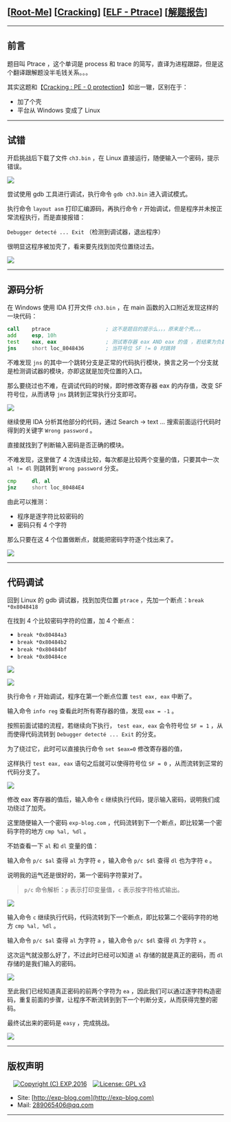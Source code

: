 ## [[Root-Me](https://www.root-me.org/)] [[Cracking](https://www.root-me.org/en/Challenges/Cracking/)] [[ELF - Ptrace](https://www.root-me.org/en/Challenges/Cracking/ELF-Ptrace)] [[解题报告](https://exp-blog.com/safe/ctf/rootme/cracking/elf-ptrace/)]

------

## 前言

题目叫 Ptrace ，这个单词是 process 和 trace 的简写，直译为进程跟踪，但是这个翻译跟解题没半毛钱关系。。。

其实这题和【[Cracking : PE - 0 protection](https://github.com/lyy289065406/CTF-Solving-Reports/tree/master/rootme/Cracking/%5B03%5D%20%5B5P%5D%20PE%20-%200%20protection)】如出一辙，区别在于：

- 加了个壳
- 平台从 Windows 变成了 Linux

------------

## 试错

开启挑战后下载了文件 `ch3.bin` ，在 Linux 直接运行，随便输入一个密码，提示错误。

![](https://github.com/lyy289065406/CTF-Solving-Reports/blob/master/rootme/Cracking/%5B07%5D%20%5B15P%5D%20ELF%20-%20Ptrace/imgs/01.png)

尝试使用 gdb 工具进行调试，执行命令 `gdb ch3.bin` 进入调试模式。

执行命令 `layout asm` 打印汇编源码，再执行命令 `r` 开始调试，但是程序并未按正常流程执行，而是直接报错：

`Debugger detecté ... Exit` （检测到调试器，退出程序）

很明显这程序被加壳了，看来要先找到加壳位置绕过去。

![](https://github.com/lyy289065406/CTF-Solving-Reports/blob/master/rootme/Cracking/%5B07%5D%20%5B15P%5D%20ELF%20-%20Ptrace/imgs/02.png)

------------

## 源码分析

在 Windows 使用 IDA 打开文件 `ch3.bin` ，在 main 函数的入口附近发现这样的一块代码：

```asm
call    ptrace                  ; 这不是题目的提示么，，，原来是个壳。。。
add     esp, 10h
test    eax, eax                ; 测试寄存器 eax AND eax 的值 ，若结果为负数，SF=1 ， 反之 SF=0
jns     short loc_8048436       ; 当符号位 SF != 0 时跳转
```

不难发现 `jns` 的其中一个跳转分支是正常的代码执行模块，换言之另一个分支就是检测调试器的模块，亦即这就是加壳位置的入口。

那么要绕过也不难，在调试代码的时候，即时修改寄存器 eax 的内存值，改变 SF 符号位，从而诱导 `jns` 跳转到正常执行分支即可。

![](https://github.com/lyy289065406/CTF-Solving-Reports/blob/master/rootme/Cracking/%5B07%5D%20%5B15P%5D%20ELF%20-%20Ptrace/imgs/03.png)


继续使用 IDA 分析其他部分的代码，通过 Search -> text ... 搜索前面运行代码时得到的关键字 `Wrong password` 。

直接就找到了判断输入密码是否正确的模块。

不难发现，这里做了 4 次连续比较，每次都是比较两个变量的值，只要其中一次 `al != dl` 则跳转到 `Wrong password` 分支。

```asm
cmp     dl, al
jnz     short loc_80484E4
```

由此可以推测：

- 程序是逐字符比较密码的
- 密码只有 4 个字符

那么只要在这 4 个位置做断点，就能把密码字符逐个找出来了。

![](https://github.com/lyy289065406/CTF-Solving-Reports/blob/master/rootme/Cracking/%5B07%5D%20%5B15P%5D%20ELF%20-%20Ptrace/imgs/04.png)

------------

## 代码调试

回到 Linux 的 gdb 调试器，找到加壳位置 `ptrace` ，先加一个断点：`break *0x8048418`

在找到 4 个比较密码字符的位置，加 4 个断点：

- `break *0x80484a3`
- `break *0x80484b2`
- `break *0x80484bf`
- `break *0x80484ce`

![](https://github.com/lyy289065406/CTF-Solving-Reports/blob/master/rootme/Cracking/%5B07%5D%20%5B15P%5D%20ELF%20-%20Ptrace/imgs/05.png)

![](https://github.com/lyy289065406/CTF-Solving-Reports/blob/master/rootme/Cracking/%5B07%5D%20%5B15P%5D%20ELF%20-%20Ptrace/imgs/06.png)

执行命令 `r` 开始调试，程序在第一个断点位置 `test eax, eax` 中断了。

输入命令 `info reg` 查看此时所有寄存器的值，发现 `eax = -1` 。

按照前面试错的流程，若继续向下执行， `test eax, eax` 会令符号位 `SF = 1` ，从而使得代码流转到 `Debugger detecté ... Exit` 的分支。

为了绕过它，此时可以直接执行命令 `set $eax=0` 修改寄存器的值，

这样执行 `test eax, eax` 语句之后就可以使得符号位 `SF = 0` ，从而流转到正常的代码分支了。

![](https://github.com/lyy289065406/CTF-Solving-Reports/blob/master/rootme/Cracking/%5B07%5D%20%5B15P%5D%20ELF%20-%20Ptrace/imgs/07.png)

修改 eax 寄存器的值后，输入命令 `c` 继续执行代码，提示输入密码，说明我们成功绕过了加壳。

这里随便输入一个密码 `exp-blog.com` ，代码流转到下一个断点，即比较第一个密码字符的地方 `cmp %al, %dl` 。

不妨查看一下 `al` 和 `dl` 变量的值：

输入命令 `p/c $al` 查得 `al` 为字符 `e` ，输入命令 `p/c $dl` 查得 `dl` 也为字符 `e` 。

说明我的运气还是很好的，第一个密码字符蒙对了。

> `p/c` 命令解析：`p` 表示打印变量值，`c` 表示按字符格式输出。

![](https://github.com/lyy289065406/CTF-Solving-Reports/blob/master/rootme/Cracking/%5B07%5D%20%5B15P%5D%20ELF%20-%20Ptrace/imgs/08.png)

输入命令 `c` 继续执行代码，代码流转到下一个断点，即比较第二个密码字符的地方 `cmp %al, %dl` 。

输入命令 `p/c $al` 查得 `al` 为字符 `a` ，输入命令 `p/c $dl` 查得 `dl` 为字符 `x` 。

这次运气就没那么好了，不过此时已经可以知道 `al` 存储的就是真正的密码，而 `dl` 存储的是我们输入的密码。

![](https://github.com/lyy289065406/CTF-Solving-Reports/blob/master/rootme/Cracking/%5B07%5D%20%5B15P%5D%20ELF%20-%20Ptrace/imgs/09.png)

至此我们已经知道真正密码的前两个字符为 `ea` ，因此我们可以通过逐字符构造密码，重复前面的步骤，让程序不断流转到到下一个判断分支，从而获得完整的密码。

最终试出来的密码是 `easy` ，完成挑战。

![](https://github.com/lyy289065406/CTF-Solving-Reports/blob/master/rootme/Cracking/%5B07%5D%20%5B15P%5D%20ELF%20-%20Ptrace/imgs/10.png)


------

## 版权声明

　[![Copyright (C) EXP,2016](https://img.shields.io/badge/Copyright%20(C)-EXP%202016-blue.svg)](http://exp-blog.com)　[![License: GPL v3](https://img.shields.io/badge/License-GPL%20v3-blue.svg)](https://www.gnu.org/licenses/gpl-3.0)
  

- Site: [http://exp-blog.com](http://exp-blog.com) 
- Mail: <a href="mailto:289065406@qq.com?subject=[EXP's Github]%20Your%20Question%20（请写下您的疑问）&amp;body=What%20can%20I%20help%20you?%20（需要我提供什么帮助吗？）">289065406@qq.com</a>


------
